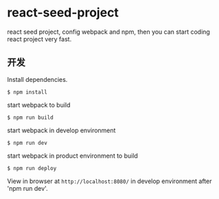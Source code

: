 # react-seed-project
react seed project, config webpack and npm, then you can start coding react project very fast.

## 开发

Install dependencies.

```shell
$ npm install
```

start webpack to build

```shell
$ npm run build
```

start webpack in develop environment

```shell
$ npm run dev
```

start webpack in product environment to build

```shell
$ npm run deploy
```

View in browser at `http://localhost:8080/` in develop environment after 'npm run dev'. 
